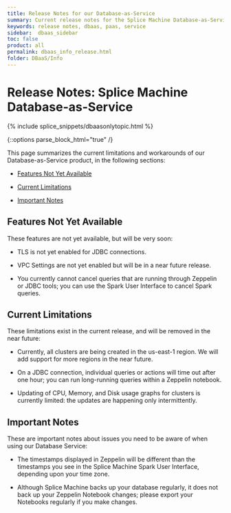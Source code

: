 ```yaml
---
title: Release Notes for our Database-as-Service
summary: Current release notes for the Splice Machine Database-as-Service product
keywords: release notes, dbaas, paas, service
sidebar:  dbaas_sidebar
toc: false
product: all
permalink: dbaas_info_release.html
folder: DBaaS/Info
---
```


<div class="TopicContent" data-swiftype-index="true" markdown="1">

# Release Notes: Splice Machine Database-as-Service

{% include splice_snippets/dbaasonlytopic.html %}

{::options parse_block_html="true" /}
<div data-swiftype-index="true">

This page summarizes the current limitations and workarounds of our Database-as-Service  product, in the following sections:

* [Features Not Yet Available](#features-not-yet-available)

* [Current Limitations](#current-limitations)

* [Important Notes](#important-notes)

## Features Not Yet Available

These features are not yet available, but will be very soon:

* TLS is not yet enabled for JDBC connections.

* VPC Settings are not yet enabled but will be in a near future release.

* You currently cannot cancel queries that are running through Zeppelin or JDBC tools; you can use the Spark User Interface to cancel Spark queries.


## Current Limitations

These limitations exist in the current release, and will be removed in the near future:

* Currently, all clusters are being created in the us-east-1 region. We will add support for more regions in the near future.

* On a JDBC connection, individual queries or actions will time out after one hour; you can run long-running queries within a Zeppelin notebook.

* Updating of CPU, Memory, and Disk usage graphs for clusters is currently limited: the updates are happening only intermittently.


## Important Notes

These are important notes about issues you need to be aware of when using our Database Service:

* The timestamps displayed in Zeppelin will be different than the timestamps you see in the Splice Machine Spark User Interface, depending upon your time zone.

* Although Splice Machine backs up your database regularly, it does not back up your Zeppelin Notebook changes; please export your Notebooks regularly if you make changes.

</div>
